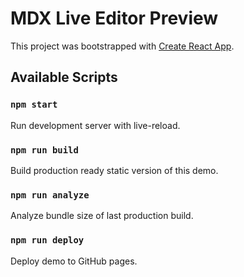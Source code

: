 # MDX Live Editor Preview

This project was bootstrapped with [Create React App](https://github.com/facebook/create-react-app).

## Available Scripts

### `npm start`

Run development server with live-reload.

### `npm run build`

Build production ready static version of this demo.

### `npm run analyze`

Analyze bundle size of last production build.

### `npm run deploy`

Deploy demo to GitHub pages.

